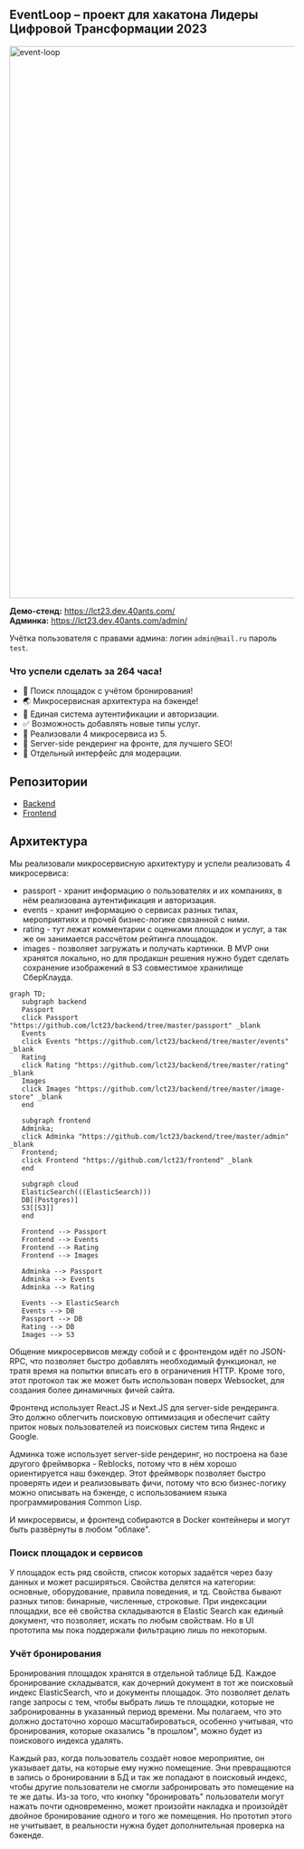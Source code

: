 ## EventLoop – проект для хакатона Лидеры Цифровой Трансформации 2023

<img width="975" alt="event-loop" src="https://github.com/lct23/.github/assets/24827/7a037b4e-d2c5-4a65-8801-a03a205c5572">



**Демо-стенд:** https://lct23.dev.40ants.com/  
**Админка:** https://lct23.dev.40ants.com/admin/  

Учётка пользователя с правами админа: логин `admin@mail.ru` пароль `test`.

### Что успели сделать за 264 часа!

- 🎉 Поиск площадок с учётом бронирования!
- 🌏 Микросервисная архитектура на бэкенде!
- 📕 Единая система аутентификации и авторизации.
- ✅ Возможность добавлять новые типы услуг.
- 💾 Реализовали 4 микросервиса из 5.
- 🧨 Server-side рендеринг на фронте, для лучшего SEO!
- 🥷 Отдельный интерфейс для модерации.

## Репозитории

* [Backend](https://github.com/lct23/backend)
* [Frontend](https://github.com/lct23/frontend)

## Архитектура

Мы реализовали микросервисную архитектуру и успели реализовать 4 микросервиса:

- passport - хранит информацию о пользователях и их компаниях, в нём реализована аутентификация и авторизация.
- events - хранит информацию о сервисах разных типах, мероприятиях и прочей бизнес-логике связанной с ними.
- rating - тут лежат комментарии с оценками площадок и услуг, а так же он занимается рассчётом рейтинга площадок.
- images - позволяет загружать и получать картинки. В MVP они хранятся локально, но для продакшн решения нужно будет сделать сохранение изображений в S3 совместимое хранилище СберКлауда.


```mermaid
graph TD;
   subgraph backend
   Passport
   click Passport "https://github.com/lct23/backend/tree/master/passport" _blank
   Events
   click Events "https://github.com/lct23/backend/tree/master/events" _blank
   Rating
   click Rating "https://github.com/lct23/backend/tree/master/rating" _blank
   Images
   click Images "https://github.com/lct23/backend/tree/master/image-store" _blank
   end
   
   subgraph frontend
   Adminka;
   click Adminka "https://github.com/lct23/backend/tree/master/admin" _blank
   Frontend;
   click Frontend "https://github.com/lct23/frontend" _blank
   end
   
   subgraph cloud
   ElasticSearch(((ElasticSearch)))
   DB[(Postgres)]
   S3[[S3]]
   end
   
   Frontend --> Passport
   Frontend --> Events
   Frontend --> Rating
   Frontend --> Images
   
   Adminka --> Passport
   Adminka --> Events
   Adminka --> Rating
   
   Events --> ElasticSearch
   Events --> DB
   Passport --> DB
   Rating --> DB
   Images --> S3
```

Общение микросервисов между собой и с фронтендом идёт по JSON-RPC, что позволяет быстро добавлять необходимый функционал, не тратя время на попытки вписать его в ограничения HTTP. Кроме того, этот протокол так же может быть использован поверх Websocket, для создания более динамичных фичей сайта.

Фронтенд использует React.JS и Next.JS для server-side рендеринга. Это должно облегчить поисковую оптимизация и обеспечит сайту приток новых пользователей из поисковых систем типа Яндекс и Google.

Админка тоже использует server-side рендеринг, но построена на базе другого фреймворка - Reblocks, потому что в нём хорошо ориентируется наш бэкендер. Этот фреймворк позволяет быстро проверять идеи и реализовывать фичи, потому что всю бизнес-логику можно описывать на бэкенде, с использованием языка программирования Common Lisp.

И микросервисы, и фронтенд собираются в Docker контейнеры и могут быть развёрнуты в любом "облаке".

### Поиск площадок и сервисов

У площадок есть ряд свойств, список которых задаётся через базу данных и может расширяться. Свойства делятся на категории: основные, оборудование, правила поведения, и тд. Свойства бывают разных типов: бинарные, численные, строковые. При индексации площадки, все её свойства складываются в Elastic Search как единый документ, что позволяет, искать по любым свойствам. Но в UI прототипа мы пока поддержали фильтрацию лишь по некоторым.

### Учёт бронирования

Бронирования площадок хранятся в отдельной таблице БД. Каждое бронирование складыватся, как дочерний документ в тот же поисковый индекс ElasticSearch, что и документы площадок. Это позволяет делать range запросы с тем, чтобы выбрать лишь те площадки, которые не забронированны в указанный период времени. Мы полагаем, что это должно достаточно хорошо масштабироваться, особенно учитывая, что бронирования, которые оказались "в прошлом", можно будет из поискового индекса удалять.

Каждый раз, когда пользователь создаёт новое мероприятие, он указывает даты, на которые ему нужно помещение. Эни превращаются в запись о бронировании в БД и так же попадают в поисковый индекс, чтобы другие пользователи не смогли забронировать это помещение на те же даты. Из-за того, что кнопку "бронировать" пользователи могут нажать почти одновременно, может произойти накладка и произойдёт двойное бронирование одного и того же помещения. Но прототип этого не учитывает, в реальности нужна будет дополнительная проверка на бэкенде.
